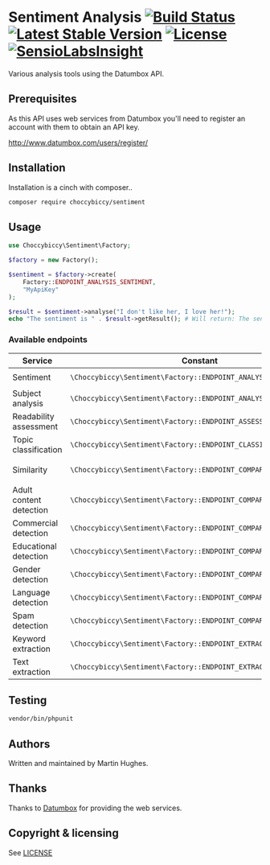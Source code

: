 # Sentiment Analysis [![Build Status](https://travis-ci.org/choccybiccy/sentiment.svg?branch=master)](https://travis-ci.org/choccybiccy/sentiment) [![Latest Stable Version](https://poser.pugx.org/choccybiccy/sentiment/v/stable.svg)](https://packagist.org/packages/choccybiccy/sentiment) [![License](https://poser.pugx.org/choccybiccy/sentiment/license.svg)](https://packagist.org/packages/choccybiccy/sentiment) [![SensioLabsInsight](https://insight.sensiolabs.com/projects/adac3e83-af62-4e8e-b5cd-4e9d5394f589/mini.png)](https://insight.sensiolabs.com/projects/adac3e83-af62-4e8e-b5cd-4e9d5394f589)

Various analysis tools using the Datumbox API.

## Prerequisites
As this API uses web services from Datumbox you'll need to register an account with them to obtain an API key.

http://www.datumbox.com/users/register/

## Installation
Installation is a cinch with composer..
```bash
composer require choccybiccy/sentiment
```

## Usage
```php
use Choccybiccy\Sentiment\Factory;

$factory = new Factory();

$sentiment = $factory->create(
    Factory::ENDPOINT_ANALYSIS_SENTIMENT,
    "MyApiKey"
);

$result = $sentiment->analyse("I don't like her, I love her!");
echo "The sentiment is " . $result->getResult(); # Will return: The sentiment is positive
```

### Available endpoints
| Service | Constant | Class | Method |
|---------|----------|-------|--------|
| Sentiment | `\Choccybiccy\Sentiment\Factory::ENDPOINT_ANALYSIS_SENTIMENT` | `Choccybiccy\Sentiment\Analysis\Sentiment` | `analyse(str $text)` |
| Subject analysis | `\Choccybiccy\Sentiment\Factory::ENDPOINT_ANALYSIS_SUBJECTIVITY` | `Choccybiccy\Sentiment\Analysis\Subjectivity` | `analyse(str $text)` |
| Readability assessment | `\Choccybiccy\Sentiment\Factory::ENDPOINT_ASSESSMENT_READABILITY` | `Choccybiccy\Sentiment\Assessment\Readability` | `assess(str $text)` |
| Topic classification | `\Choccybiccy\Sentiment\Factory::ENDPOINT_CLASSIFICATION_TOPIC` | `Choccybiccy\Sentiment\Classification\Topic` | `classify(str $text)` |
| Similarity | `\Choccybiccy\Sentiment\Factory::ENDPOINT_COMPARISON_SIMILARITY` | `Choccybiccy\Sentiment\Comparison\Similarity` | `compare(str $original, str $copy)` |
| Adult content detection | `\Choccybiccy\Sentiment\Factory::ENDPOINT_COMPARISON_ADULT` | `Choccybiccy\Sentiment\Detection\Adult` | `detect(str $text)` |
| Commercial detection | `\Choccybiccy\Sentiment\Factory::ENDPOINT_COMPARISON_COMMERCIAL` | `Choccybiccy\Sentiment\Detection\Commercial` | `detect(str $text)` |
| Educational detection | `\Choccybiccy\Sentiment\Factory::ENDPOINT_COMPARISON_EDUCATIONAL` | `Choccybiccy\Sentiment\Detection\Educational` | `detect(str $text)` |
| Gender detection | `\Choccybiccy\Sentiment\Factory::ENDPOINT_COMPARISON_GENDER` | `Choccybiccy\Sentiment\Detection\Gender` | `detect(str $text)` |
| Language detection | `\Choccybiccy\Sentiment\Factory::ENDPOINT_COMPARISON_LANGUAGE` | `Choccybiccy\Sentiment\Detection\Language` | `detect(str $text)` |
| Spam detection | `\Choccybiccy\Sentiment\Factory::ENDPOINT_COMPARISON_SPAM` | `Choccybiccy\Sentiment\Detection\Spam` | `detect(str $text)` |
| Keyword extraction | `\Choccybiccy\Sentiment\Factory::ENDPOINT_EXTRACTION_KEYWORD` | `Choccybiccy\Sentiment\Extraction\Keyword` | `extract(str $text)` |
| Text extraction | `\Choccybiccy\Sentiment\Factory::ENDPOINT_EXTRACTION_TEXT` | `Choccybiccy\Sentiment\Extraction\Text` | `extract(str $text)` |


## Testing
```bash
vendor/bin/phpunit
```

## Authors
Written and maintained by Martin Hughes.

## Thanks
Thanks to [Datumbox](http://www.datumbox.com/) for providing the web services.

## Copyright & licensing
See [LICENSE](LICENSE)
